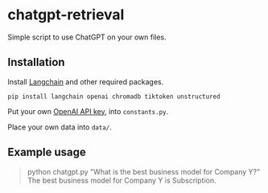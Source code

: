 # chatgpt-retrieval

Simple script to use ChatGPT on your own files.

## Installation

Install [Langchain](https://github.com/hwchase17/langchain) and other required packages.
```
pip install langchain openai chromadb tiktoken unstructured
```
Put your own [OpenAI API key](https://platform.openai.com/account/api-keys), into `constants.py`.

Place your own data into `data/`.

## Example usage

> python chatgpt.py "What is the best business model for Company Y?"
The best business model for Company Y is Subscription.
```


